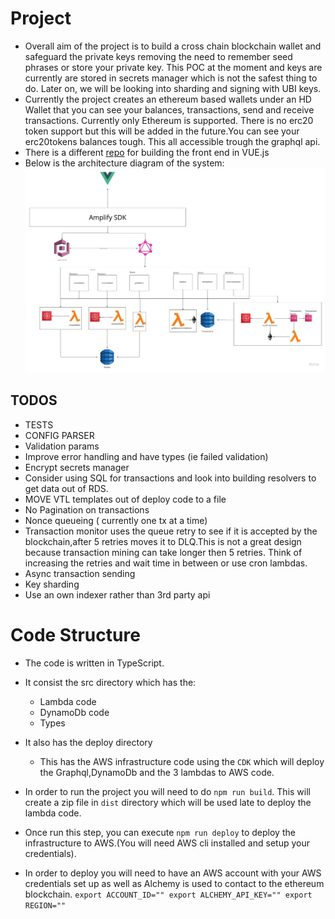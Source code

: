 # Project
-  Overall aim of the project is to build a cross chain blockchain wallet and safeguard the private keys removing the need to remember seed phrases or store your private key. This POC at the moment and keys are currently are stored in secrets manager which is not the safest thing to do. Later on, we will be looking into sharding and signing with UBI keys.
- Currently the project creates an ethereum based wallets under an HD Wallet that you can see your balances, transactions, send and receive transactions. Currently only Ethereum is supported. There is no erc20 token support but this will be added in the future.You can see your erc20tokens balances tough. This all accessible trough the graphql api.
- There is a different [repo](https://github.com/nejati92/wallet-port) for building the front end in VUE.js
- Below is the architecture diagram of the system:
![Diagram](./systemdesign.jpeg)

## TODOS
- TESTS
- CONFIG PARSER
- Validation params
- Improve error handling and have types (ie failed validation)
- Encrypt secrets manager 
- Consider using SQL for transactions and look into building resolvers to get data out of RDS.
- MOVE VTL templates out of deploy code to a file
- No Pagination on transactions
- Nonce queueing ( currently one tx at a time)
- Transaction monitor uses the queue retry to see if it is accepted by the blockchain,after 5 retries moves it to DLQ.This is not a great design because transaction mining can take longer then 5 retries. Think of increasing the retries and wait time in between or use cron lambdas.
- Async transaction sending
- Key sharding
- Use an own indexer rather than 3rd party api



# Code Structure
- The code is written in TypeScript.
- It consist the src directory which has the:
  - Lambda code
  - DynamoDb code
  - Types
- It also has the deploy directory
  - This has the AWS infrastructure code using the `CDK` which will deploy the Graphql,DynamoDb and the 3 lambdas to AWS code.
- In order to run the project you will need to do `npm run build`. This will create a zip file in `dist` directory which will be used late to deploy the lambda code.
- Once run this step, you can execute `npm run deploy` to deploy the infrastructure to AWS.(You will need AWS cli installed and setup your credentials).

- In order  to deploy you will need to have an AWS account with your AWS credentials set up as well as Alchemy is used to contact to the ethereum blockchain.
`
export ACCOUNT_ID=""
export ALCHEMY_API_KEY=""
export REGION=""
`

